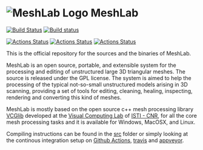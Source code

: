 # ![MeshLab Logo](src/meshlab/images/eye64.png) MeshLab

[![Build Status](https://travis-ci.org/cnr-isti-vclab/meshlab.svg?branch=master)](https://travis-ci.org/cnr-isti-vclab/meshlab)
[![Build status](https://ci.appveyor.com/api/projects/status/bdxm2m4n5ud7vm47?svg=true)](https://ci.appveyor.com/project/cignoni/meshlab)

[![Actions Status](https://github.com/cnr-isti-vclab/meshlab/workflows/CompileUbuntu/badge.svg)](https://github.com/cnr-isti-vclab/meshlab/actions)
[![Actions Status](https://github.com/cnr-isti-vclab/meshlab/workflows/CompileMacOS/badge.svg)](https://github.com/cnr-isti-vclab/meshlab/actions)
[![Actions Status](https://github.com/cnr-isti-vclab/meshlab/workflows/CompileWindows/badge.svg)](https://github.com/cnr-isti-vclab/meshlab/actions)

This is the official repository for the sources and the binaries of MeshLab. 

MeshLab is an open source, portable, and extensible system for the processing and editing of unstructured large 3D triangular meshes. The source is released under the GPL license.
The system is aimed to help the processing of the typical not-so-small unstructured models arising in 3D scanning, providing a set of tools for editing, cleaning, healing, inspecting, rendering and converting this kind of meshes. 

MeshLab is mostly based on the open source c++ mesh processing library [VCGlib](http://www.vcglib.net) developed at the [Visual Computing Lab](http://vcg.isti.cnr.it) of [ISTI - CNR](http://www.isti.cnr.it), for all the core mesh processing tasks and it is available for Windows, MacOSX, and Linux. 

Compiling instructions can be found in the [src](https://github.com/cnr-isti-vclab/meshlab/tree/master/src) folder or simply looking at the continous integration setup on [Github Actions](https://github.com/cnr-isti-vclab/meshlab/actions), [travis](https://travis-ci.org/cnr-isti-vclab/meshlab/builds) and [appveyor](https://ci.appveyor.com/project/cignoni/meshlab/history).
 

